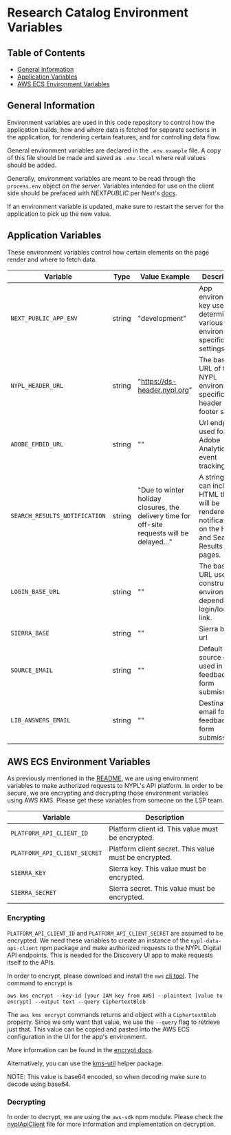 # Research Catalog Environment Variables

## Table of Contents

- [General Information](#general-information)
- [Application Variables](#application-variables)
- [AWS ECS Environment Variables](#aws-ecs-environment-variables)

## General Information

Environment variables are used in this code repository to control how the application builds, how and where data is fetched for separate sections in the application, for rendering certain features, and for controlling data flow.

General environment variables are declared in the `.env.example` file. A copy of this file should be made and saved as `.env.local` where real values should be added.

Generally, environment variables are meant to be read through the `process.env` object _on the server_. Variables intended for use on the client side should be prefaced with NEXT*PUBLIC* per Next's [docs](https://nextjs.org/docs/pages/building-your-application/configuring/environment-variables).

If an environment variable is updated, make sure to restart the server for the application to pick up the new value.

## Application Variables

These environment variables control how certain elements on the page render and where to fetch data.

| Variable                      | Type   | Value Example                                                                                | Description                                                                                                  |
| ----------------------------- | ------ | -------------------------------------------------------------------------------------------- | ------------------------------------------------------------------------------------------------------------ |
| `NEXT_PUBLIC_APP_ENV`         | string | "development"                                                                                | App environment key used to determine various environment-specific app settings.                             |
| `NYPL_HEADER_URL`             | string | "https://ds-header.nypl.org"                                                                 | The base URL of the NYPL environment-specific header and footer scripts.                                     |
| `ADOBE_EMBED_URL`             | string | ""                                                                                           | Url endpoint used for Adobe Analytics event tracking.                                                        |
| `SEARCH_RESULTS_NOTIFICATION` | string | "Due to winter holiday closures, the delivery time for off-site requests will be delayed..." | A string that can include HTML that will be rendered as a notification on the Home and Search Results pages. |
| `LOGIN_BASE_URL`              | string | ""                                                                                           | The base URL used to construct the environment-dependent login/logout link.                                  |
| `SIERRA_BASE`                 | string | ""                                                                                           | Sierra base url                                                                                              |
| `SOURCE_EMAIL`                | string | ""                                                                                           | Default source email used in feedback form submissions                                                       |
| `LIB_ANSWERS_EMAIL`           | string | ""                                                                                           | Destination email for feedback form submissions                                                              |

## AWS ECS Environment Variables

As previously mentioned in the [README](README.md), we are using environment variables to make authorized requests to NYPL's API platform. In order to be secure, we are encrypting and decrypting those environment variables using AWS KMS. Please get these variables from someone on the LSP team.

| Variable                     | Description                                           |
| ---------------------------- | ----------------------------------------------------- |
| `PLATFORM_API_CLIENT_ID`     | Platform client id. This value must be encrypted.     |
| `PLATFORM_API_CLIENT_SECRET` | Platform client secret. This value must be encrypted. |
| `SIERRA_KEY`                 | Sierra key. This value must be encrypted.             |
| `SIERRA_SECRET`              | Sierra secret. This value must be encrypted.          |

### Encrypting

`PLATFORM_API_CLIENT_ID` and `PLATFORM_API_CLIENT_SECRET` are assumed to be encrypted. We need these variables to create an instance of the `nypl-data-api-client` npm package and make authorized requests to the NYPL Digital API endpoints. This is needed for the Discovery UI app to make requests itself to the APIs.

In order to encrypt, please download and install the `aws` [cli tool](https://aws.amazon.com/cli/). The command to encrypt is

    aws kms encrypt --key-id [your IAM key from AWS] --plaintext [value to encrypt] --output text --query CiphertextBlob

The `aws kms encrypt` commands returns and object with a `CiphertextBlob` property. Since we only want that value, we use the `--query` flag to retrieve just that. This value can be copied and pasted into the AWS ECS configuration in the UI for the app's environment.

More information can be found in the [encrypt docs](http://docs.aws.amazon.com/cli/latest/reference/kms/encrypt.html).

Alternatively, you can use the [kms-util](https://github.com/NYPL-discovery/kms-util) helper package.

NOTE: This value is base64 encoded, so when decoding make sure to decode using base64.

### Decrypting

In order to decrypt, we are using the `aws-sdk` npm module. Please check the [nyplApiClient](src/server/nyplApiClient/index.ts) file for more information and implementation on decryption.
